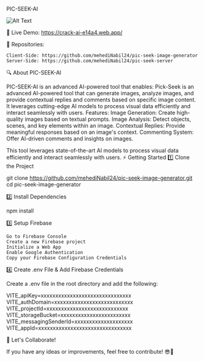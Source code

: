 PIC-SEEK-AI

![Alt Text](https://raw.githubusercontent.com/mehediNabil24/https://github.com/mehediNabil24/pic-seek-image-generator/blob/main/public/profile.png)


🚀 Live Demo: https://crack-ai-e14a4.web.app/

📂 Repositories:

    Client-Side: https://github.com/mehediNabil24/pic-seek-image-generator
    Server-Side: https://github.com/mehediNabil24/pic-seek-server

🔍 About PIC-SEEK-AI

PIC-SEEK-AI is an advanced AI-powered tool that enables:
Pick-Seek is an advanced AI-powered tool that can generate images, analyze images, and provide contextual replies and comments based on specific image content. It leverages cutting-edge AI models to process visual data efficiently and interact seamlessly with users.
Features: 
Image Generation: Create high-quality images based on textual prompts.
Image Analysis: Detect objects, scenes, and key elements within an image.
Contextual Replies: Provide meaningful responses based on an image's context.
Commenting System: Offer AI-driven comments and insights on images.

This tool leverages state-of-the-art AI models to process visual data efficiently and interact seamlessly with users.
⚡ Getting Started
1️⃣ Clone the Project

git clone https://github.com/mehediNabil24/pic-seek-image-generator.git
cd pic-seek-image-generator

2️⃣ Install Dependencies

npm install

3️⃣ Setup Firebase

    Go to Firebase Console
    Create a new Firebase project
    Initialize a Web App
    Enable Google Authentication
    Copy your Firebase Configuration Credentials

4️⃣ Create .env File & Add Firebase Credentials

Create a .env file in the root directory and add the following:

VITE_apiKey=xxxxxxxxxxxxxxxxxxxxxxxxxxxxxxx
VITE_authDomain=xxxxxxxxxxxxxxxxxxxxxxxxxxx
VITE_projectId=xxxxxxxxxxxxxxxxxxxxxxxxxxxx
VITE_storageBucket=xxxxxxxxxxxxxxxxxxxxxxxx
VITE_messagingSenderId=xxxxxxxxxxxxxxxxxxxx
VITE_appId=xxxxxxxxxxxxxxxxxxxxxxxxxxxxxxxx

🤝 Let's Collaborate!

If you have any ideas or improvements, feel free to contribute! 😎🚀
